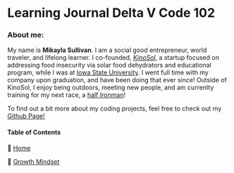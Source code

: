 # Learning Journal Delta V Code 102

### About me:
My name is **Mikayla Sullivan**. I am a social good entrepreneur, world traveler, and lifelong learner.  I co-founded, *[KinoSol](https://www.getkinosol.com)*, a startup focused on addressing food insecurity via solar food dehydrators and educational program, while I was at [Iowa State University](https://www.iastate.edu). I went full time with my company upon graduation, and have been doing that ever since! Outside of KinoSol, I enjoy being outdoors, meeting new people, and am currenlty training for my next race, a [half Ironman](https://www.ironman.com/im703-des-moines)! 

To find out a bit more about my coding projects, feel free to check out my [Github Page!](https://mikaylasullivan.github.io/learning-journal/)

#### Table of Contents
🔹 [Home](/README.md)

🔹 [Growth Mindset](/growthmindset.md)

